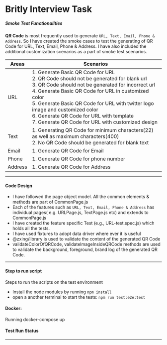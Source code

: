 # Britly Interview Task

#####   Smoke Test Functionalities 

**QR Code** is most frequently used to generate `URL, Text, Email, Phone & Address`. So I have created the smoke cases to test the generating of QR Code for URL, Text, Email, Phone & Address. I have also included the additional customization scenarios as a part of smoke test scenarios.
 
Areas	| Scenarios
--------|-----------
URL     | 1. Generate Basic QR Code for URL <br> 2. QR Code should not be generated for blank url <br> 3. QR Code should not be generated for incorrect url  <br> 4. Generate Basic QR Code for URL in customized color <br> 5. Generate Basic QR Code for URL with twitter logo image and customized color  <br>  6. Generate QR Code for URL with template <br> 7. Generate QR Code for URL with customized design   
Text    | 1. Generating QR Code for minimum characters(22) as well as maximum characters(400)   <br> 2. No QR Code should be generated for blank text  
Email   | 1. Generate QR Code for Email 
Phone   | 1. Generate QR Code for phone number  
Address | 1. Generate QR Code for Address   

<hr> 

#### Code Design  

- I have followed the page object model. All the common elements & methods are part of CommonPage.js 
- Each of the features such as `URL, Text, Email, Phone & Address` has individual pages( e.g. URLPage.js, TextPage.js etc) and extends to CommonPage.js 
- I have created the feature specific Test (e.g., URL-test.spec.js) which holds all the tests. 
- I have used fixtures to adopt data driver where ever it is useful 
- @zxing/library is used to validate the content of the generated QR Code 
- validateColorOfQRCode, validateImageInsideQRCode methods are used to validate the background, foreground, brand log of the generated QR Code. 

<hr>

#### Step to run script
Steps to run the scripts on the test environment
*    Install the node modules by running ``` npm install ```
*    open a another terminal to start the tests: ``` npm run test:e2e:test ```

#### Docker:
Running docker-compose up

#### Test Run Status

<hr>

